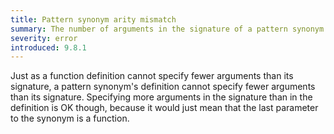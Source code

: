 ```yaml
---
title: Pattern synonym arity mismatch
summary: The number of arguments in the signature of a pattern synonym is fewer than the number of arguments in its equation.
severity: error
introduced: 9.8.1
---
```


Just as a function definition cannot specify fewer arguments than its signature,
a pattern synonym's definition cannot specify fewer arguments than its signature.
Specifying more arguments in the signature than in the definition is OK though,
because it would just mean that the last parameter to the synonym is a function.
